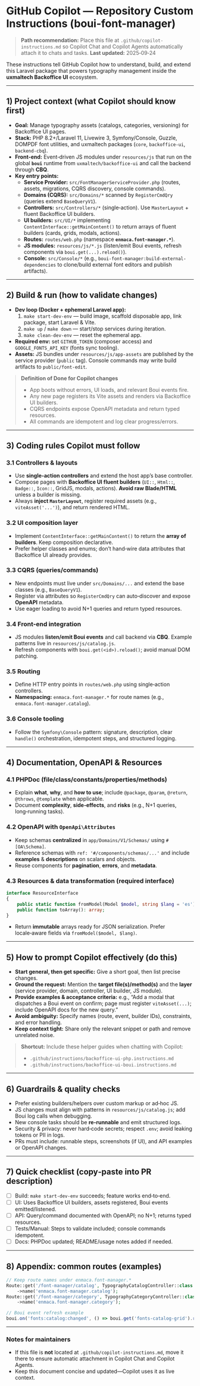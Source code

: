 # GitHub Copilot — Repository Custom Instructions (boui-font-manager)

> **Path recommendation:** Place this file at `.github/copilot-instructions.md` so Copilot Chat and Copilot Agents automatically attach it to chats and tasks.
> **Last updated:** 2025‑09‑24

These instructions tell GitHub Copilot how to understand, build, and extend this Laravel package that powers typography management inside the **uxmaltech Backoffice UI** ecosystem.

---

## 1) Project context (what Copilot should know first)

- **Goal:** Manage typography assets (catalogs, categories, versioning) for Backoffice UI pages.
- **Stack:** PHP 8.2+/Laravel 11, Livewire 3, Symfony/Console, Guzzle, DOMPDF font utilities, and uxmaltech packages (`core`, `backoffice-ui`, `backend-cbq`).
- **Front‑end:** Event‑driven JS modules under `resources/js` that run on the global **`boui`** runtime from `uxmaltech/backoffice-ui` and call the backend through **CBQ**.
- **Key entry points:**
  - **Service Provider:** `src/FontManagerServiceProvider.php` (routes, assets, migrations, CQRS discovery, console commands).
  - **Domains (CQRS):** `src/Domains/*` scanned by `RegisterCmdQry` (queries extend `BaseQueryV1`).
  - **Controllers:** `src/Controllers/*` (single‑action). Use `MasterLayout` + fluent Backoffice UI builders.
  - **UI builders:** `src/UI/*` implementing `ContentInterface::getMainContent()` to return arrays of fluent builders (cards, grids, modals, actions).
  - **Routes:** `routes/web.php` (namespace **`enmaca.font-manager.*`**).
  - **JS modules:** `resources/js/*.js` (listen/emit Boui events, refresh components via `boui.get(...).reload()`).
  - **Console:** `src/Console/*` (e.g., `boui-font-manager:build-external-dependencies` to clone/build external font editors and publish artifacts).

---

## 2) Build & run (how to validate changes)

- **Dev loop (Docker + ephemeral Laravel app):**
  1) `make start-dev-env` — build image, scaffold disposable app, link package, start Laravel & Vite.
  2) `make up` / `make down` — start/stop services during iteration.
  3) `make clean-dev-env` — reset the ephemeral app.
- **Required env:** set `GITHUB_TOKEN` (composer access) and `GOOGLE_FONTS_API_KEY` (fonts sync tooling).
- **Assets:** JS bundles under `resources/js/app-assets` are published by the service provider (`public` tag). Console commands may write build artifacts to `public/font-edit`.

> **Definition of Done for Copilot changes**
> - App boots without errors, UI loads, and relevant Boui events fire.
> - Any new page registers its Vite assets and renders via Backoffice UI builders.
> - CQRS endpoints expose OpenAPI metadata and return typed resources.
> - All commands are idempotent and log clear progress/errors.

---

## 3) Coding rules Copilot must follow

### 3.1 Controllers & layouts
- Use **single‑action controllers** and extend the host app’s base controller.
- Compose pages with **Backoffice UI fluent builders** (`UI::`, `Html::`, `Badge::`, `Icon::`, GridJS, modals, actions). **Avoid raw Blade/HTML** unless a builder is missing.
- Always **inject `MasterLayout`**, register required assets (e.g., `viteAsset('...')`), and return rendered HTML.

### 3.2 UI composition layer
- Implement `ContentInterface::getMainContent()` to return the **array of builders**. Keep composition declarative.
- Prefer helper classes and enums; don’t hand‑wire data attributes that Backoffice UI already provides.

### 3.3 CQRS (queries/commands)
- New endpoints must live under `src/Domains/...` and extend the base classes (e.g., `BaseQueryV1`).
- Register via attributes so `RegisterCmdQry` can auto‑discover and expose **OpenAPI** metadata.
- Use eager loading to avoid N+1 queries and return typed resources.

### 3.4 Front‑end integration
- JS modules **listen/emit Boui events** and call backend via **CBQ**. Example patterns live in `resources/js/catalog.js`.
- Refresh components with `boui.get(<id>).reload()`; avoid manual DOM patching.

### 3.5 Routing
- Define HTTP entry points in `routes/web.php` using single‑action controllers.
- **Namespacing:** `enmaca.font-manager.*` for route names (e.g., `enmaca.font-manager.catalog`).

### 3.6 Console tooling
- Follow the `Symfony\Console` pattern: signature, description, clear `handle()` orchestration, idempotent steps, and structured logging.

---

## 4) Documentation, OpenAPI & Resources

### 4.1 PHPDoc (file/class/constants/properties/methods)
- Explain **what**, **why**, and **how to use**; include `@package`, `@param`, `@return`, `@throws`, `@template` when applicable.
- Document **complexity**, **side‑effects**, and **risks** (e.g., N+1 queries, long‑running tasks).

### 4.2 OpenAPI with `OpenApi\Attributes`
- Keep schemas **centralized** in `app/Domains/V1/Schemas/` using `#[OA\Schema]`.
- Reference schemas with `ref: '#/components/schemas/...'` and include **examples** & **descriptions** on scalars and objects.
- Reuse components for **pagination**, **errors**, and **metadata**.

### 4.3 Resources & data transformation (required interface)
```php
interface ResourceInterface
{
    public static function fromModel(Model $model, string $lang = 'es'): static;
    public function toArray(): array;
}
```
- Return **immutable** arrays ready for JSON serialization. Prefer locale‑aware fields via `fromModel($model, $lang)`.

---

## 5) How to prompt Copilot effectively (do this)

- **Start general, then get specific:** Give a short goal, then list precise changes.
- **Ground the request:** Mention the **target file(s)/method(s)** and the **layer** (service provider, domain, controller, UI builder, JS module).
- **Provide examples & acceptance criteria:** e.g., “Add a modal that dispatches a Boui event on confirm; page must register `viteAsset(...)`; include OpenAPI docs for the new query.”
- **Avoid ambiguity:** Specify names (route, event, builder IDs), constraints, and error handling.
- **Keep context tight:** Share only the relevant snippet or path and remove unrelated noise.

> **Shortcut:** Include these helper guides when chatting with Copilot:
> - `.github/instructions/backoffice-ui-php.instructions.md`
> - `.github/instructions/backoffice-ui-boui.instructions.md`

---

## 6) Guardrails & quality checks

- Prefer existing builders/helpers over custom markup or ad‑hoc JS.
- JS changes must align with patterns in `resources/js/catalog.js`; add Boui log calls when debugging.
- New console tasks should be **re‑runnable** and emit structured logs.
- Security & privacy: never hard‑code secrets; respect `.env`; avoid leaking tokens or PII in logs.
- PRs must include: runnable steps, screenshots (if UI), and API examples or OpenAPI changes.

---

## 7) Quick checklist (copy‑paste into PR description)

- [ ] Build: `make start-dev-env` succeeds; feature works end‑to‑end.
- [ ] UI: Uses Backoffice UI builders, assets registered, Boui events emitted/listened.
- [ ] API: Query/command documented with OpenAPI; no N+1; returns typed resources.
- [ ] Tests/Manual: Steps to validate included; console commands idempotent.
- [ ] Docs: PHPDoc updated; README/usage notes added if needed.

---

## 8) Appendix: common routes (examples)

```php
// Keep route names under enmaca.font-manager.*
Route::get('/font-manager/catalog', TypographyCatalogController::class.'@index')
    ->name('enmaca.font-manager.catalog');
Route::get('/font-manager/category', TypographyCategoryController::class.'@index')
    ->name('enmaca.font-manager.category');
```

```js
// Boui event refresh example
boui.on('fonts:catalog:changed', () => boui.get('fonts-catalog-grid').reload());
```

---

### Notes for maintainers
- If this file is **not** located at `.github/copilot-instructions.md`, move it there to ensure automatic attachment in Copilot Chat and Copilot Agents.
- Keep this document concise and updated—Copilot uses it as live context.
